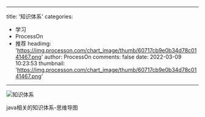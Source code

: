 
---
title: '知识体系'
categories: 
 - 学习
 - ProcessOn
 - 推荐
headimg: 'https://img.processon.com/chart_image/thumb/60717cb9e0b34d78c0141467.png'
author: ProcessOn
comments: false
date: 2022-03-09 10:23:53
thumbnail: 'https://img.processon.com/chart_image/thumb/60717cb9e0b34d78c0141467.png'
---

<div>   
<img class="thumb" alt="知识体系" src="https://img.processon.com/chart_image/thumb/60717cb9e0b34d78c0141467.png" referrerpolicy="no-referrer">
<p>java相关的知识体系-思维导图</p>  
</div>
            